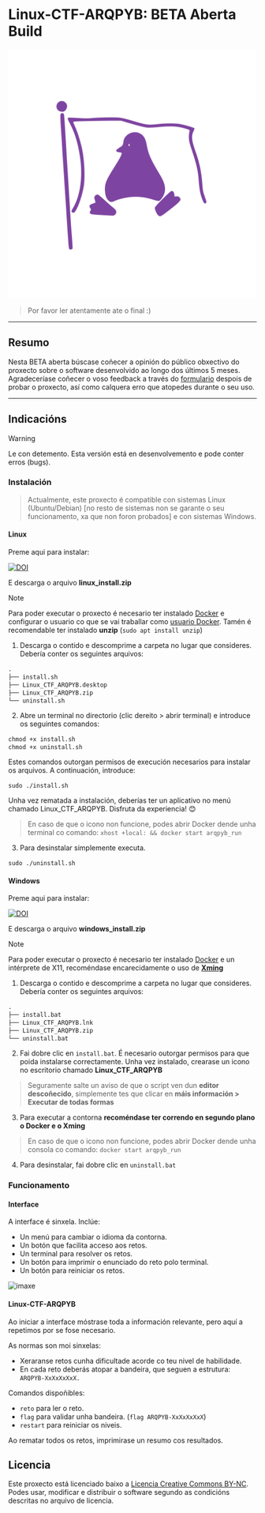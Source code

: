 # Linux-CTF-ARQPYB: BETA Aberta Build 

![img](./logo.svg)

> Por favor ler atentamente ate o final :)


---
## Resumo

Nesta BETA aberta búscase coñecer a opinión do público obxectivo do proxecto sobre o software desenvolvido ao longo dos últimos 5 meses.
Agradeceríase coñecer o voso feedback a través do [formulario](https://forms.office.com/Pages/ResponsePage.aspx?id=PuqhzrJgdU-mwqYCLo-WG24jIPE1fOVLrA-D0deCrrhUMzJHRE5ZSFo3RzFXMkdLSjlOTkM4NzBBVC4u) despois de probar o proxecto, así como calquera erro que atopedes durante o seu uso.

---
## Indicacións

> [!WARNING]
> Le con detemento. Esta versión está en desenvolvemento e pode conter erros (bugs).

### Instalación

> Actualmente, este proxecto é compatible con sistemas Linux (Ubuntu/Debian) [no resto de sistemas non se garante o seu funcionamento, xa que non foron probados] e con sistemas Windows.

#### Linux

Preme aqui para instalar:

[![DOI](https://zenodo.org/badge/DOI/10.5281/zenodo.14685183.svg)](https://doi.org/10.5281/zenodo.14685183)

E descarga o arquivo **linux_install.zip**

> [!NOTE]
> Para poder executar o proxecto é necesario ter instalado [Docker](https://docs.docker.com/engine/install/) e configurar o usuario co que se vai traballar como [usuario Docker](https://docs.docker.com/engine/install/linux-postinstall/).
> Tamén é recomendable ter instalado **unzip** (`sudo apt install unzip`)

1. Descarga o contido e descomprime a carpeta no lugar que consideres. Debería conter os seguintes arquivos:
~~~
.
├── install.sh
├── Linux_CTF_ARQPYB.desktop
├── Linux_CTF_ARQPYB.zip
└── uninstall.sh
~~~
2. Abre un terminal no directorio (clic dereito > abrir terminal) e introduce os seguintes comandos:
~~~
chmod +x install.sh
chmod +x uninstall.sh
~~~
Estes comandos outorgan permisos de execución necesarios para instalar os arquivos. A continuación, introduce:
~~~
sudo ./install.sh
~~~
Unha vez rematada a instalación, deberías ter un aplicativo no menú chamado Linux_CTF_ARQPYB. Disfruta da experiencia! 😊

> En caso de que o icono non funcione, podes abrir Docker dende unha terminal co comando: `xhost +local: && docker start arqpyb_run`

3. Para desinstalar simplemente executa.
~~~
sudo ./uninstall.sh
~~~

#### Windows

Preme aqui para instalar:

[![DOI](https://zenodo.org/badge/DOI/10.5281/zenodo.14685183.svg)](https://doi.org/10.5281/zenodo.14685183)

E descarga o arquivo **windows_install.zip**

> [!NOTE]
> Para poder executar o proxecto é necesario ter instalado [Docker](https://docs.docker.com/desktop/setup/install/windows-install/) e un intérprete de X11, recoméndase encarecidamente o uso de [**Xming**](https://sourceforge.net/projects/xming/)

1. Descarga o contido e descomprime a carpeta no lugar que consideres. Debería conter os seguintes arquivos:
~~~
.
├── install.bat
├── Linux_CTF_ARQPYB.lnk
├── Linux_CTF_ARQPYB.zip
└── uninstall.bat
~~~
2. Fai dobre clic en `install.bat`. É necesario outorgar permisos para que poida instalarse correctamente. Unha vez instalado, crearase un icono no escritorio chamado **Linux_CTF_ARQPYB**
> Seguramente salte un aviso de que o script ven dun **editor descoñecido**, simplemente tes que clicar en **máis información > Executar de todas formas**
3. Para executar a contorna **recoméndase ter correndo en segundo plano o Docker e o Xming**
> En caso de que o icono non funcione, podes abrir Docker dende unha consola co comando: `docker start arqpyb_run`
4. Para desinstalar, fai dobre clic en `uninstall.bat`

### Funcionamento

#### Interface

A interface é sinxela. Inclúe:
- Un menú para cambiar o idioma da contorna.
- Un botón que facilita acceso aos retos.
- Un terminal para resolver os retos.
- Un botón para imprimir o enunciado do reto polo terminal.
- Un botón para reiniciar os retos.

![imaxe](https://github.com/user-attachments/assets/00ad8b12-61dd-42dc-ae57-67f33d1029e8)


#### Linux-CTF-ARQPYB

Ao iniciar a interface móstrase toda a información relevante, pero aquí a repetimos por se fose necesario.

As normas son moi sinxelas:

- Xeraranse retos cunha dificultade acorde co teu nivel de habilidade.
- En cada reto deberás atopar a bandeira, que seguen a estrutura: `ARQPYB-XxXxXxXxX.`

Comandos dispoñibles:

- `reto` para ler o reto.
- `flag` para validar unha bandeira. (`flag ARQPYB-XxXxXxXxX`)
- `restart` para reiniciar os niveis.

Ao rematar todos os retos, imprimirase un resumo cos resultados.

## Licencia
Este proxecto está licenciado baixo a [Licencia Creative Commons BY-NC](./LICENSE). Podes usar, modificar e distribuir o software segundo as condicións descritas no arquivo de licencia.
